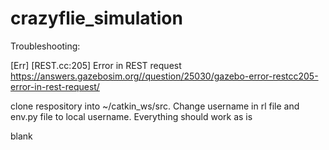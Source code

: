 # crazyflie_simulation

Troubleshooting:

[Err] [REST.cc:205] Error in REST request
https://answers.gazebosim.org//question/25030/gazebo-error-restcc205-error-in-rest-request/


clone respository into ~/catkin_ws/src. Change username in rl file and env.py file to local username. Everything should work as is

blank